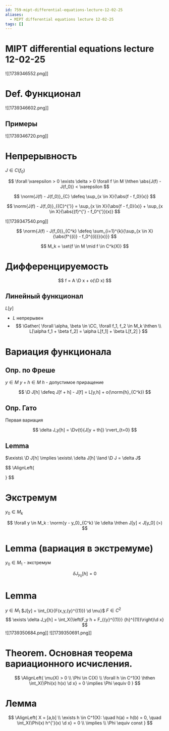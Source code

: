 ```yaml
---
id: 759-mipt-differential-equations-lecture-12-02-25
aliases:
  - MIPT differential equations lecture 12-02-25
tags: []
---
```

# MIPT differential equations lecture 12-02-25

![[1739346552.png]]

# Def. Функционал

![[1739346602.png]]

## Примеры

![[1739346720.png]]

# Непрерывность

$J \in C(f_0)$

$$
\forall \varepsilon > 0 \exists \delta > 0 \forall f \in M \hthen
\abs{J(f) - J(f_0)} < \varepsilon
$$

$$
\norm{J(f) - J(f_0)}_{C} \defeq \sup_{x \in X}{\abs{f - f_0}(x)}
$$

$$
\norm{J(f) - J(f_0)}_{{C}^{'}} = \sup_{x \in X}{\abs{f - f_0}(x)} + \sup_{x \in X}{\abs{{f}^{'} - f_0^{'}}(x)}
$$

![[1739347540.png]]

$$
\norm{J(f) - J(f_0)}_{C^k} \defeq \sum_{i=1}^{k}{\sup_{x \in X}{\abs{f^{(i)} - f_0^{(i)}}(x)}}
$$

$$
M_k = \set{f \in M \mid f \in C^k(X)}
$$

# Дифференцируемость

$$
f = A \D x + o(\D x)
$$

## Линейный функционал

$L[y]$

- $L$ непрерывен
- $$
  \Gather{
  \forall \alpha, \beta \in \CC, \forall f_1, f_2 \in M_k \hthen \\
  L[\alpha f_1 + \beta f_2] = \alpha L[f_1] + \beta L[f_2]
  }
  $$

# Вариация функционала

## Опр. по Фреше

$y \in M$
$y + h \in M$
$h$ - допустимое приращение

$$
\D J[h] \defeq J[f + h] - J[f] = L[y,h] + o(\norm{h}_{C^k})
$$

## Опр. Гато

Первая вариация

$$
\delta J_y[h] = \Dv{t}{J[y + th]} \rvert_{t=0}
$$

## Lemma

$\exists\ \D J[h] \implies \exists\ \delta J[h] \land \D J = \delta J$

$$
\AlignLeft{

}
$$

# Экстремум

$y_0 \in M_k$

$$
\forall y \in M_k : \norm{y - y_0}_{C^k} \le \delta \hthen
J[y] < J[y_0] (>)
$$

# Lemma (вариация в экстремуме)

$y_0 \in M_1$ - экстремум

$$
\delta J_{y_0}[h] = 0
$$

# Lemma
$y \in M_1$
$J[y] = \int_{X}{F(x,y,{y}^{(1)}) \d \mu}$
$F \in C^2$
 $$
\exists \delta J_y[h] = \int_X{\left(F_y h + F_{{y}^{(1)}} {h}^{(1)}\right)\d x}
$$
![[1739350684.png]]
![[1739350691.png]]

# Theorem. Основная теорема вариационного исчисления.
$$
\AlignLeft{
\mu(X) > 0 \\
\Phi \in C(X) \\
\forall h \in C^1(X) \hthen
\int_X{\Phi(x) h(x) \d x} = 0 \implies \Phi \equiv 0 
}
$$

# Лемма
$$
\AlignLeft{
X = [a,b] \\
\exists h \in C^1(X): \quad
h(a) = h(b) = 0, \quad
\int_X{\Phi(x) h^{'}(x) \d x} = 0 \\
\implies \\
\Phi \equiv const
}
$$

